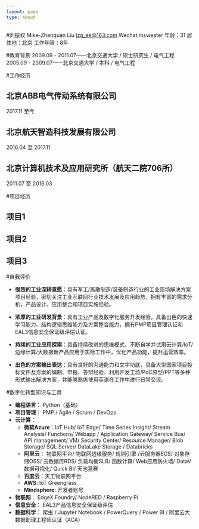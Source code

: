 ```yaml
---
layout: page
type: about
---
```


#刘振权
Mike-Zhenquan Liu 
lzq_ee@163.com
Wechat:msweater
年龄：31
居住地：北京
工作年限：8年

#教育背景
2009.09 - 2011.07——北京交通大学 / 硕士研究生 / 电气工程 
2005.09 - 2009.07——北京交通大学 / 本科 / 电气工程

#工作经历
## 北京ABB电气传动系统有限公司
2017.11 至今
## 北京航天智造科技发展有限公司
2016.04 至 2017.11
## 北京计算机技术及应用研究所（航天二院706所）
2011.07 至 2016.03

#项目经历
## 项目1
## 项目2 
## 项目3


#自我评价
- **强烈的工业深耕意愿**：具有军工/离散制造/装备制造行业的工业现场解决方案项目经验，密切关注工业互联网行业技术发展及应用趋势，拥有丰富的需求分析，产品设计、应用整合和项目实施经验。

- **浓厚的工业研发背景**：具有工业产品及数字化服务开发经验，具备出色的快速学习能力、结构逻辑思维能力及方案整合能力，拥有PMP项目管理认证和EAL3信息安全保证级评估认证。

- **持续的工业应用探索**：具备持续改进的思维模式，不断自学并试用云计算/IoT/边缘计算/大数据新产品应用于实际工作中，优化产品功能，提升运营效率。

- **出色的方案输出表达**：具有良好的沟通能力和文字功底，具备大型国家项目投标文件及方案的编制、申报、答辩经验，利用开发工坊/PoC原型/PPT等多种形式输出解决方案，并能够熟练使用英语在工作中进行日常交流。

#数字化转型知识与工具
- **编程语言**： Python（基础）
- **项目管理**： PMP / Agile / Scrum / DevOps
- **云计算**： 
  - **微软Azure**：IoT Hub/ IoT Edge/ Time Series Insight/ Stream Analysis/ Functions/ Webapp / Application Gateway/ Service Bus/ API management/ VM/ Security Center/ Resource Manager/ Blob Storage/ SQL Server/ DataLake Storage / Databricks
  - **阿里云**： 物联网平台/ 物联网边缘服务/ 规则引擎 /云服务器ECS/ 对象存储OSS/ 云数据库RDS/ 负载均衡SLB/ 函数计算/ Web应用防火墙/ DataV数据可视化/ Quick BI/ 天池竞赛
  - **百度云**：天工物联网平台
  - **AWS**: IoT Greengrass
  - **Mindsphere**: 开发者账号
- **物联网**： EdgeX Foundry/ NodeRED / Raspberry Pi 
- **信息安全**： EAL3产品信息安全保证级评估
- **数据科学**： 爬虫 / Jupyter Notebook / PowerQuery / Power BI / 阿里云大数据助理工程师认证（ACA）

